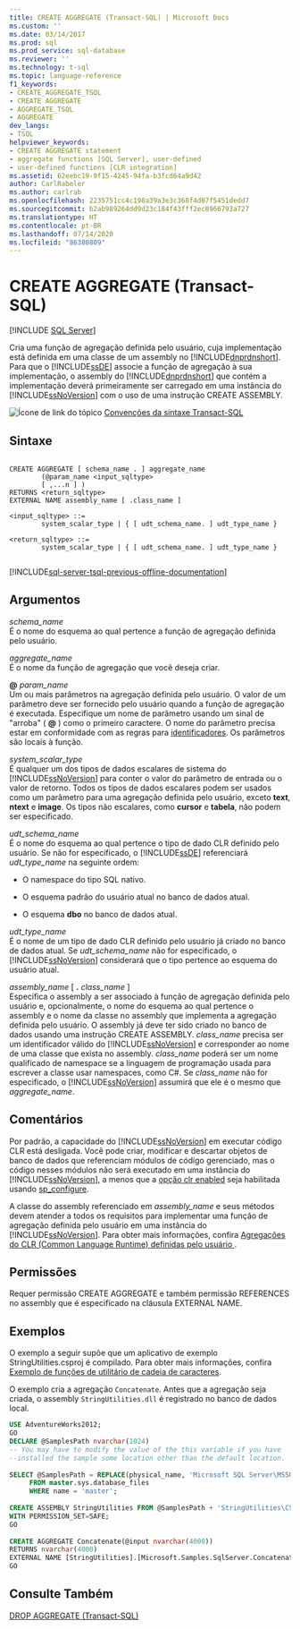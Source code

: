 ```yaml
---
title: CREATE AGGREGATE (Transact-SQL) | Microsoft Docs
ms.custom: ''
ms.date: 03/14/2017
ms.prod: sql
ms.prod_service: sql-database
ms.reviewer: ''
ms.technology: t-sql
ms.topic: language-reference
f1_keywords:
- CREATE_AGGREGATE_TSQL
- CREATE AGGREGATE
- AGGREGATE_TSQL
- AGGREGATE
dev_langs:
- TSQL
helpviewer_keywords:
- CREATE AGGREGATE statement
- aggregate functions [SQL Server], user-defined
- user-defined functions [CLR integration]
ms.assetid: 62eebc19-9f15-4245-94fa-b3fcd64a9d42
author: CarlRabeler
ms.author: carlrab
ms.openlocfilehash: 2235751cc4c198a39a3e3c368f4d07f5451dedd7
ms.sourcegitcommit: b2ab989264dd9d23c184f43fff2ec8966793a727
ms.translationtype: HT
ms.contentlocale: pt-BR
ms.lasthandoff: 07/14/2020
ms.locfileid: "86380809"
---
```

# <a name="create-aggregate-transact-sql"></a>CREATE AGGREGATE (Transact-SQL)
[!INCLUDE [SQL Server](../../includes/applies-to-version/sqlserver.md)]

  Cria uma função de agregação definida pelo usuário, cuja implementação está definida em uma classe de um assembly no [!INCLUDE[dnprdnshort](../../includes/dnprdnshort-md.md)]. Para que o [!INCLUDE[ssDE](../../includes/ssde-md.md)] associe a função de agregação à sua implementação, o assembly do [!INCLUDE[dnprdnshort](../../includes/dnprdnshort-md.md)] que contém a implementação deverá primeiramente ser carregado em uma instância do [!INCLUDE[ssNoVersion](../../includes/ssnoversion-md.md)] com o uso de uma instrução CREATE ASSEMBLY.  
  
 ![Ícone de link do tópico](../../database-engine/configure-windows/media/topic-link.gif "Ícone de link do tópico") [Convenções da sintaxe Transact-SQL](../../t-sql/language-elements/transact-sql-syntax-conventions-transact-sql.md)  
  
## <a name="syntax"></a>Sintaxe  
  
```syntaxsql
  
CREATE AGGREGATE [ schema_name . ] aggregate_name  
        (@param_name <input_sqltype>   
        [ ,...n ] )  
RETURNS <return_sqltype>  
EXTERNAL NAME assembly_name [ .class_name ]  
  
<input_sqltype> ::=  
        system_scalar_type | { [ udt_schema_name. ] udt_type_name }  
  
<return_sqltype> ::=  
        system_scalar_type | { [ udt_schema_name. ] udt_type_name }  
  
```  
  
[!INCLUDE[sql-server-tsql-previous-offline-documentation](../../includes/sql-server-tsql-previous-offline-documentation.md)]

## <a name="arguments"></a>Argumentos
 *schema_name*  
 É o nome do esquema ao qual pertence a função de agregação definida pelo usuário.  
  
 *aggregate_name*  
 É o nome da função de agregação que você deseja criar.  
  
 **@** _param_name_  
 Um ou mais parâmetros na agregação definida pelo usuário. O valor de um parâmetro deve ser fornecido pelo usuário quando a função de agregação é executada. Especifique um nome de parâmetro usando um sinal de "arroba" ( **@** ) como o primeiro caractere. O nome do parâmetro precisa estar em conformidade com as regras para [identificadores](../../relational-databases/databases/database-identifiers.md). Os parâmetros são locais à função.  
  
 *system_scalar_type*  
 É qualquer um dos tipos de dados escalares de sistema do [!INCLUDE[ssNoVersion](../../includes/ssnoversion-md.md)] para conter o valor do parâmetro de entrada ou o valor de retorno. Todos os tipos de dados escalares podem ser usados como um parâmetro para uma agregação definida pelo usuário, exceto **text**, **ntext** e **image**. Os tipos não escalares, como **cursor** e **tabela**, não podem ser especificado.  
  
 *udt_schema_name*  
 É o nome do esquema ao qual pertence o tipo de dado CLR definido pelo usuário. Se não for especificado, o [!INCLUDE[ssDE](../../includes/ssde-md.md)] referenciará *udt_type_name* na seguinte ordem:  
  
-   O namespace do tipo SQL nativo.  
  
-   O esquema padrão do usuário atual no banco de dados atual.  
  
-   O esquema **dbo** no banco de dados atual.  
  
 *udt_type_name*  
 É o nome de um tipo de dado CLR definido pelo usuário já criado no banco de dados atual. Se *udt_schema_name* não for especificado, o [!INCLUDE[ssNoVersion](../../includes/ssnoversion-md.md)] considerará que o tipo pertence ao esquema do usuário atual.  
  
 *assembly_name* [ **.** _class_name_ ]  
 Especifica o assembly a ser associado à função de agregação definida pelo usuário e, opcionalmente, o nome do esquema ao qual pertence o assembly e o nome da classe no assembly que implementa a agregação definida pelo usuário. O assembly já deve ter sido criado no banco de dados usando uma instrução CREATE ASSEMBLY. *class_name* precisa ser um identificador válido do [!INCLUDE[ssNoVersion](../../includes/ssnoversion-md.md)] e corresponder ao nome de uma classe que exista no assembly. *class_name* poderá ser um nome qualificado de namespace se a linguagem de programação usada para escrever a classe usar namespaces, como C#. Se *class_name* não for especificado, o [!INCLUDE[ssNoVersion](../../includes/ssnoversion-md.md)] assumirá que ele é o mesmo que *aggregate_name*.  
  
## <a name="remarks"></a>Comentários  
 Por padrão, a capacidade do [!INCLUDE[ssNoVersion](../../includes/ssnoversion-md.md)] em executar código CLR está desligada. Você pode criar, modificar e descartar objetos de banco de dados que referenciam módulos de código gerenciado, mas o código nesses módulos não será executado em uma instância do [!INCLUDE[ssNoVersion](../../includes/ssnoversion-md.md)], a menos que a [opção clr enabled](../../database-engine/configure-windows/clr-enabled-server-configuration-option.md) seja habilitada usando [sp_configure](../../relational-databases/system-stored-procedures/sp-configure-transact-sql.md).  
  
 A classe do assembly referenciado em *assembly_name* e seus métodos devem atender a todos os requisitos para implementar uma função de agregação definida pelo usuário em uma instância do [!INCLUDE[ssNoVersion](../../includes/ssnoversion-md.md)]. Para obter mais informações, confira [Agregações do CLR (Common Language Runtime) definidas pelo usuário ](../../relational-databases/clr-integration-database-objects-user-defined-functions/clr-user-defined-aggregates.md).  
  
## <a name="permissions"></a>Permissões  
 Requer permissão CREATE AGGREGATE e também permissão REFERENCES no assembly que é especificado na cláusula EXTERNAL NAME.  
  
## <a name="examples"></a>Exemplos  
 O exemplo a seguir supõe que um aplicativo de exemplo StringUtilities.csproj é compilado. Para obter mais informações, confira [Exemplo de funções de utilitário de cadeia de caracteres](https://msdn.microsoft.com/library/9623013f-15f1-4614-8dac-1155e57c880c).  
  
 O exemplo cria a agregação `Concatenate`. Antes que a agregação seja criada, o assembly `StringUtilities.dll` é registrado no banco de dados local.  
  
```sql  
USE AdventureWorks2012;  
GO  
DECLARE @SamplesPath nvarchar(1024)  
-- You may have to modify the value of the this variable if you have  
--installed the sample some location other than the default location.  
  
SELECT @SamplesPath = REPLACE(physical_name, 'Microsoft SQL Server\MSSQL13.MSSQLSERVER\MSSQL\DATA\master.mdf', 'Microsoft SQL Server\130\Samples\Engine\Programmability\CLR\')   
     FROM master.sys.database_files   
     WHERE name = 'master';  
  
CREATE ASSEMBLY StringUtilities FROM @SamplesPath + 'StringUtilities\CS\StringUtilities\bin\debug\StringUtilities.dll'  
WITH PERMISSION_SET=SAFE;  
GO  
  
CREATE AGGREGATE Concatenate(@input nvarchar(4000))  
RETURNS nvarchar(4000)  
EXTERNAL NAME [StringUtilities].[Microsoft.Samples.SqlServer.Concatenate];  
GO  
```  
  
## <a name="see-also"></a>Consulte Também  
 [DROP AGGREGATE &#40;Transact-SQL&#41;](../../t-sql/statements/drop-aggregate-transact-sql.md)  
  
  
